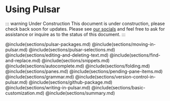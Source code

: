 # Using Pulsar

::: warning Under Construction
This document is under construction, please check back soon for updates.
Please see [our socials](/docs/community) and feel free to ask for assistance or
inquire as to the status of this document.
:::

@include(sections/pulsar-packages.md)
@include(sections/moving-in-pulsar.md)
@include(sections/pulsar-selections.md)
@include(sections/editing-and-deleting-text.md)
@include(sections/find-and-replace.md)
@include(sections/snippets.md)
@include(sections/autocomplete.md)
@include(sections/folding.md)
@include(sections/panes.md)
@include(sections/pending-pane-items.md)
@include(sections/grammar.md)
@include(sections/version-control-in-pulsar.md)
@include(sections/github-package.md)
@include(sections/writing-in-pulsar.md)
@include(sections/basic-customization.md)
@include(sections/summary.md)
